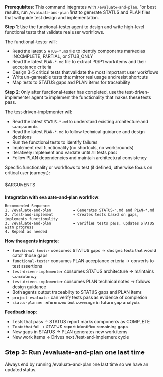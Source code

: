 **Prerequisites**: This command integrates with `/evaluate-and-plan`. For best results, run `/evaluate-and-plan` first to generate STATUS and PLAN files that will guide test design and implementation.

**Step 1**: Use the functional-tester agent to design and write high-level functional tests that validate real user workflows.

The functional-tester will:
- Read the latest `STATUS-*.md` file to identify components marked as INCOMPLETE, PARTIAL, or STUB_ONLY
- Read the latest `PLAN-*.md` file to extract P0/P1 work items and their acceptance criteria
- Design 3-5 critical tests that validate the most important user workflows
- Write un-gameable tests that mirror real usage and resist shortcuts
- Map tests to STATUS gaps and PLAN items for traceability

**Step 2**: Only after functional-tester has completed, use the test-driven-implementer agent to implement the functionality that makes these tests pass.

The test-driven-implementer will:
- Read the latest `STATUS-*.md` to understand existing architecture and components
- Read the latest `PLAN-*.md` to follow technical guidance and design decisions
- Run the functional tests to identify failures
- Implement real functionality (no shortcuts, no workarounds)
- Iteratively implement and validate until all tests pass
- Follow PLAN dependencies and maintain architectural consistency

Specific functionality or workflows to test (if defined, otherwise focus on critical user journeys):
###
$ARGUMENTS
###

**Integration with evaluate-and-plan workflow**:

```
Recommended Sequence:
1. /evaluate-and-plan          → Generates STATUS-*.md and PLAN-*.md
2. /test-and-implement         → Creates tests based on gaps, implements functionality
3. /evaluate-and-plan          → Verifies tests pass, updates STATUS with progress
4. Repeat as needed
```

**How the agents integrate**:
- `functional-tester` consumes STATUS gaps → designs tests that would catch those gaps
- `functional-tester` consumes PLAN acceptance criteria → converts to test assertions
- `test-driven-implementer` consumes STATUS architecture → maintains consistency
- `test-driven-implementer` consumes PLAN technical notes → follows design guidance
- Both agents output traceability to STATUS gaps and PLAN items
- `project-evaluator` can verify tests pass as evidence of completion
- `status-planner` references test coverage in future gap analysis

**Feedback loop**:
- Tests that pass → STATUS report marks components as COMPLETE
- Tests that fail → STATUS report identifies remaining gaps
- New gaps in STATUS → PLAN generates new work items
- New work items → Drives next /test-and-implement cycle

## Step 3: Run /evaluate-and-plan one last time ##

Always end by running /evaluate-and-plan one last time so we have an updated status.
